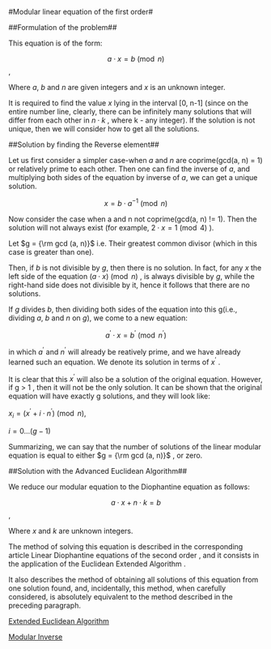 <!--?title Modular linear equation -->
#Modular linear equation of the first order#

##Formulation of the problem##

This equation is of the form:

$$a \cdot x = b \pmod n$$,

Where $a$, $b$ and $n$ are given integers and $x$ is an unknown integer.

It is required to find the value $x$ lying in the interval [0, n-1] (since on the entire number line, clearly, there can be infinitely many solutions that will differ from each other in $n \cdot k$ , where k - any integer). If the solution is not unique, then we will consider how to get all the solutions.

##Solution by finding the Reverse element##

Let us first consider a simpler case-when $a$ and $n$ are coprime(gcd(a, n) = 1) or relatively prime to each other. Then one can find the inverse of $a$, and multiplying both sides of the equation by inverse of $a$, we can get a unique solution.

$$x = b \cdot a ^ {- 1} \pmod n$$

Now consider the case when a and n not coprime(gcd(a, n) != 1). Then the solution will not always exist (for example, $2\cdot x = 1\pmod 4$ ).

Let $g = {\rm gcd (a, n)}$ i.e. Their greatest common divisor (which in this case is greater than one).

Then, if $b$ is not divisible by $g$, then there is no solution. In fact, for any $x$ the left side of the equation $(a\cdot x)\pmod n$ , is always divisible by $g$, while the right-hand side does not divisible by it, hence it follows that there are no solutions.

If $g$ divides $b$, then dividing both sides of the equation into this g(i.e., dividing $a$, $b$ and $n$ on $g$), we come to a new equation:

$$a^\prime\cdot x = b^\prime\pmod{n^\prime}$$

in which $a^\prime$ and $n^\prime$ will already be reatively prime, and we have already learned such an equation. We denote its solution in terms of $x^\prime$ .

It is clear that this $x^\prime$ will also be a solution of the original equation. However, if g > 1 , then it will not be the only solution. It can be shown that the original equation will have exactly g solutions, and they will look like:

$x_i = (x^\prime + i\cdot n^\prime) \pmod n$,

$i = 0\ldots(g-1)$

Summarizing, we can say that the number of solutions of the linear modular equation is equal to either $g = {\rm gcd (a, n)}$ , or zero.

##Solution with the Advanced Euclidean Algorithm##

We reduce our modular equation to the Diophantine equation as follows:

$$a \cdot x + n \cdot k = b$$,

Where $x$ and $k$ are unknown integers.

The method of solving this equation is described in the corresponding article Linear Diophantine equations of the second order , and it consists in the application of the Euclidean Extended Algorithm .

It also describes the method of obtaining all solutions of this equation from one solution found, and, incidentally, this method, when carefully considered, is absolutely equivalent to the method described in the preceding paragraph.

[Extended Euclidean Algorithm](https://e-maxx-eng.appspot.com/algebra/euclid-algorithm.html)

[Modular Inverse](https://e-maxx-eng.appspot.com/algebra/module-inverse.html)

